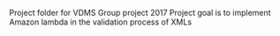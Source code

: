 Project folder for VDMS Group project 2017 
Project goal is to implement Amazon lambda in the validation process of XMLs

